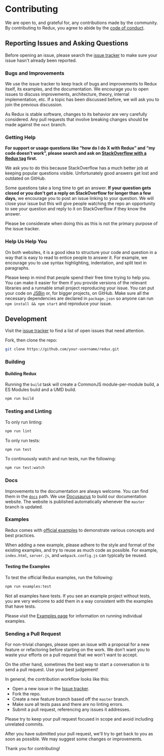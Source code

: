 # Contributing

We are open to, and grateful for, any contributions made by the community. By contributing to Redux, you agree to abide by the [code of conduct](https://github.com/reduxjs/redux/blob/master/CODE_OF_CONDUCT.md).

## Reporting Issues and Asking Questions

Before opening an issue, please search the [issue tracker](https://github.com/reduxjs/redux/issues) to make sure your issue hasn't already been reported.

### Bugs and Improvements

We use the issue tracker to keep track of bugs and improvements to Redux itself, its examples, and the documentation. We encourage you to open issues to discuss improvements, architecture, theory, internal implementation, etc. If a topic has been discussed before, we will ask you to join the previous discussion.

As Redux is stable software, changes to its behavior are very carefully considered. Any pull requests that involve breaking changes should be made against the `next` branch.

### Getting Help

**For support or usage questions like “how do I do X with Redux” and “my code doesn't work”, please search and ask on [StackOverflow with a Redux tag](https://stackoverflow.com/questions/tagged/redux?sort=votes&pageSize=50) first.**

We ask you to do this because StackOverflow has a much better job at keeping popular questions visible. Unfortunately good answers get lost and outdated on GitHub.

Some questions take a long time to get an answer. **If your question gets closed or you don't get a reply on StackOverflow for longer than a few days,** we encourage you to post an issue linking to your question. We will close your issue but this will give people watching the repo an opportunity to see your question and reply to it on StackOverflow if they know the answer.

Please be considerate when doing this as this is not the primary purpose of the issue tracker.

### Help Us Help You

On both websites, it is a good idea to structure your code and question in a way that is easy to read to entice people to answer it. For example, we encourage you to use syntax highlighting, indentation, and split text in paragraphs.

Please keep in mind that people spend their free time trying to help you. You can make it easier for them if you provide versions of the relevant libraries and a runnable small project reproducing your issue. You can put your code on [JSBin](https://jsbin.com) or, for bigger projects, on GitHub. Make sure all the necessary dependencies are declared in `package.json` so anyone can run `npm install && npm start` and reproduce your issue.

## Development

Visit the [issue tracker](https://github.com/reduxjs/redux/issues) to find a list of open issues that need attention.

Fork, then clone the repo:

```sh
git clone https://github.com/your-username/redux.git
```

### Building

#### Building Redux

Running the `build` task will create a CommonJS module-per-module build, a ES Modules build and a UMD build.

```sh
npm run build
```

### Testing and Linting

To only run linting:

```sh
npm run lint
```

To only run tests:

```sh
npm run test
```

To continuously watch and run tests, run the following:

```sh
npm run test:watch
```

### Docs

Improvements to the documentation are always welcome. You can find them in the [`docs`](/docs) path. We use [Docusaurus](https://docusaurus.io/) to build our documentation website. The website is published automatically whenever the `master` branch is updated.

### Examples

Redux comes with [official examples](https://redux.js.org/introduction/examples) to demonstrate various concepts and best practices.

When adding a new example, please adhere to the style and format of the existing examples, and try to reuse as much code as possible. For example, `index.html`, `server.js`, and `webpack.config.js` can typically be reused.

#### Testing the Examples

To test the official Redux examples, run the following:

```sh
npm run examples:test
```

Not all examples have tests. If you see an example project without tests, you are very welcome to add them in a way consistent with the examples that have tests.

Please visit the [Examples page](https://redux.js.org/introduction/examples) for information on running individual examples.

### Sending a Pull Request

For non-trivial changes, please open an issue with a proposal for a new feature or refactoring before starting on the work. We don't want you to waste your efforts on a pull request that we won't want to accept.

On the other hand, sometimes the best way to start a conversation _is_ to send a pull request. Use your best judgement!

In general, the contribution workflow looks like this:

- Open a new issue in the [Issue tracker](https://github.com/reduxjs/redux/issues).
- Fork the repo.
- Create a new feature branch based off the `master` branch.
- Make sure all tests pass and there are no linting errors.
- Submit a pull request, referencing any issues it addresses.

Please try to keep your pull request focused in scope and avoid including unrelated commits.

After you have submitted your pull request, we'll try to get back to you as soon as possible. We may suggest some changes or improvements.

Thank you for contributing!
